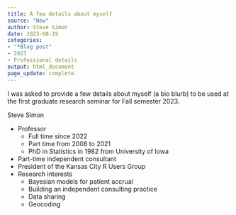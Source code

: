 ```yaml
---
title: A few details about myself
source: "New"
author: Steve Simon
date: 2023-08-19
categories:
- "*Blog post"
- 2023
- Professional details
output: html_document
page_update: complete
---
```


I was asked to provide a few details about myself (a bio blurb) to be used at the first graduate research seminar for Fall semester 2023.

<!---more--->

Steve Simon

+ Professor
  + Full time since 2022
  + Part time from 2008 to 2021
  + PhD in Statistics in 1982 from University of Iowa
+ Part-time independent consultant
+ President of the Kansas City R Users Group
+ Research interests
  + Bayesian models for patient accrual
  + Building an independent consulting practice
  + Data sharing
  + Geocoding
